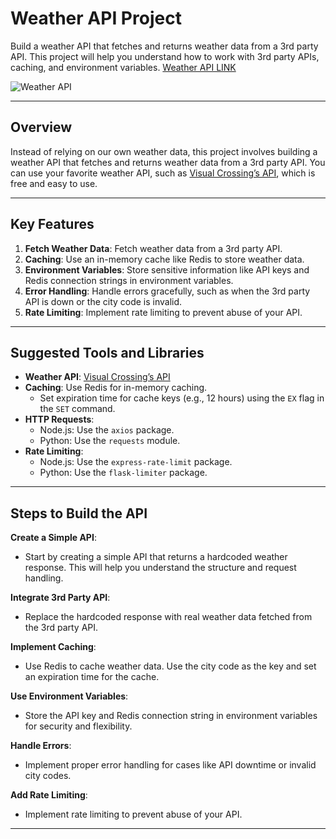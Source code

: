 # Weather API Project

Build a weather API that fetches and returns weather data from a 3rd party API. This project will help you understand how to work with 3rd party APIs, caching, and environment variables.
[Weather API LINK](https://roadmap.sh/projects/weather-api-wrapper-service)

![Weather API](https://assets.roadmap.sh/guest/weather-api-f8i1q.png)  

---

## Overview

Instead of relying on our own weather data, this project involves building a weather API that fetches and returns weather data from a 3rd party API. You can use your favorite weather API, such as [Visual Crossing’s API](https://www.visualcrossing.com/), which is free and easy to use.

---

## Key Features

1. **Fetch Weather Data**: Fetch weather data from a 3rd party API.
2. **Caching**: Use an in-memory cache like Redis to store weather data.
3. **Environment Variables**: Store sensitive information like API keys and Redis connection strings in environment variables.
4. **Error Handling**: Handle errors gracefully, such as when the 3rd party API is down or the city code is invalid.
5. **Rate Limiting**: Implement rate limiting to prevent abuse of your API.
---

## Suggested Tools and Libraries

- **Weather API**: [Visual Crossing’s API](https://www.visualcrossing.com/)
- **Caching**: Use Redis for in-memory caching.
  - Set expiration time for cache keys (e.g., 12 hours) using the `EX` flag in the `SET` command.
- **HTTP Requests**:
  - Node.js: Use the `axios` package.
  - Python: Use the `requests` module.
- **Rate Limiting**:
  - Node.js: Use the `express-rate-limit` package.
  - Python: Use the `flask-limiter` package.

---

## Steps to Build the API

**Create a Simple API**:
   - Start by creating a simple API that returns a hardcoded weather response. This will help you understand the structure and request handling.

**Integrate 3rd Party API**:
   - Replace the hardcoded response with real weather data fetched from the 3rd party API.

**Implement Caching**:
   - Use Redis to cache weather data. Use the city code as the key and set an expiration time for the cache.

**Use Environment Variables**:
   - Store the API key and Redis connection string in environment variables for security and flexibility.

**Handle Errors**:
   - Implement proper error handling for cases like API downtime or invalid city codes.

**Add Rate Limiting**:
   - Implement rate limiting to prevent abuse of your API.

---